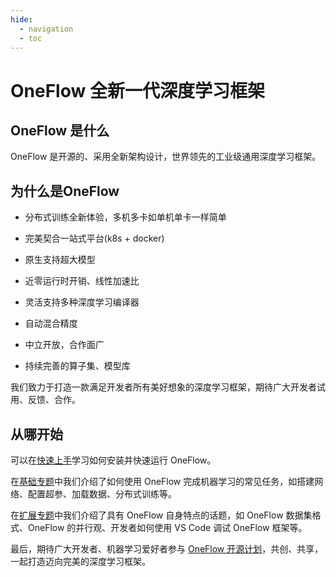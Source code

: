 ```yaml
---
hide:
  - navigation
  - toc
---
```


# OneFlow 全新一代深度学习框架

## OneFlow 是什么
OneFlow 是开源的、采用全新架构设计，世界领先的工业级通用深度学习框架。

## 为什么是OneFlow

* 分布式训练全新体验，多机多卡如单机单卡一样简单

* 完美契合一站式平台(k8s + docker)

* 原生支持超大模型

* 近零运行时开销、线性加速比

* 灵活支持多种深度学习编译器

* 自动混合精度

* 中立开放，合作面广

* 持续完善的算子集、模型库

我们致力于打造一款满足开发者所有美好想象的深度学习框架，期待广大开发者试用、反馈、合作。

## 从哪开始

可以在[快速上手](quick_start/install.md)学习如何安装并快速运行 OneFlow。

在[基础专题](basics_topics/data_input.md)中我们介绍了如何使用 OneFlow 完成机器学习的常见任务，如搭建网络、配置超参、加载数据、分布式训练等。

在[扩展专题](extended_topics/job_function_define_call.md)中我们介绍了具有 OneFlow 自身特点的话题，如 OneFlow 数据集格式、OneFlow 的并行观、开发者如何使用 VS Code 调试 OneFlow 框架等。


最后，期待广大开发者、机器学习爱好者参与 [OneFlow 开源计划](contribute/intro.md)，共创、共享，一起打造迈向完美的深度学习框架。
